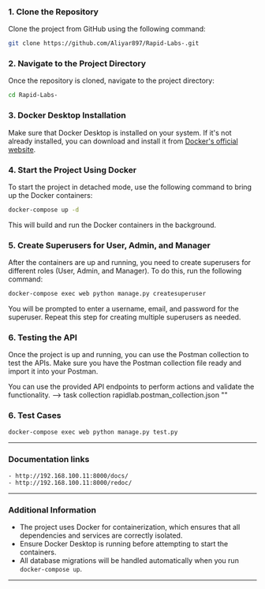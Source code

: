 
### 1. Clone the Repository

Clone the project from GitHub using the following command:

```bash
git clone https://github.com/Aliyar897/Rapid-Labs-.git
```

### 2. Navigate to the Project Directory

Once the repository is cloned, navigate to the project directory:

```bash
cd Rapid-Labs-
```

### 3. Docker Desktop Installation

Make sure that Docker Desktop is installed on your system. If it's not already installed, you can download and install it from [Docker's official website](https://www.docker.com/products/docker-desktop).

### 4. Start the Project Using Docker

To start the project in detached mode, use the following command to bring up the Docker containers:

```bash
docker-compose up -d
```

This will build and run the Docker containers in the background.

### 5. Create Superusers for User, Admin, and Manager

After the containers are up and running, you need to create superusers for different roles (User, Admin, and Manager). To do this, run the following command:

```bash
docker-compose exec web python manage.py createsuperuser
```

You will be prompted to enter a username, email, and password for the superuser. Repeat this step for creating multiple superusers as needed.

### 6. Testing the API

Once the project is up and running, you can use the Postman collection to test the APIs. Make sure you have the Postman collection file ready and import it into your Postman.

You can use the provided API endpoints to perform actions and validate the functionality.
--> task collection rapidlab.postman_collection.json
""

### 6. Test Cases

```bash
docker-compose exec web python manage.py test.py
```

---

### Documentation links

    - http://192.168.100.11:8000/docs/
    - http://192.168.100.11:8000/redoc/

---
### Additional Information

- The project uses Docker for containerization, which ensures that all dependencies and services are correctly isolated.
- Ensure Docker Desktop is running before attempting to start the containers.
- All database migrations will be handled automatically when you run `docker-compose up`.

---
